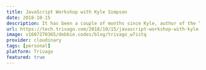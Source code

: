 ```yaml
---
title: JavaScript Workshop with Kyle Simpson
date: 2018-10-15
description: It has been a couple of months since Kyle, author of the “You Don’t Know JS” series, visited our trivago headquarters and gave us a wonderful JavaScript workshop. It was such an enjoyable week, being able to meet Kyle in person and walk through his thinking behind the materials.
url: https://tech.trivago.com/2018/10/15/javascript-workshop-with-kyle-simpson/
image: v1607270365/debbie.codes/blog/trivago_w7istq
provider: cloudinary
tags: [personal]
platform: Trivago
featured: true
---
```

